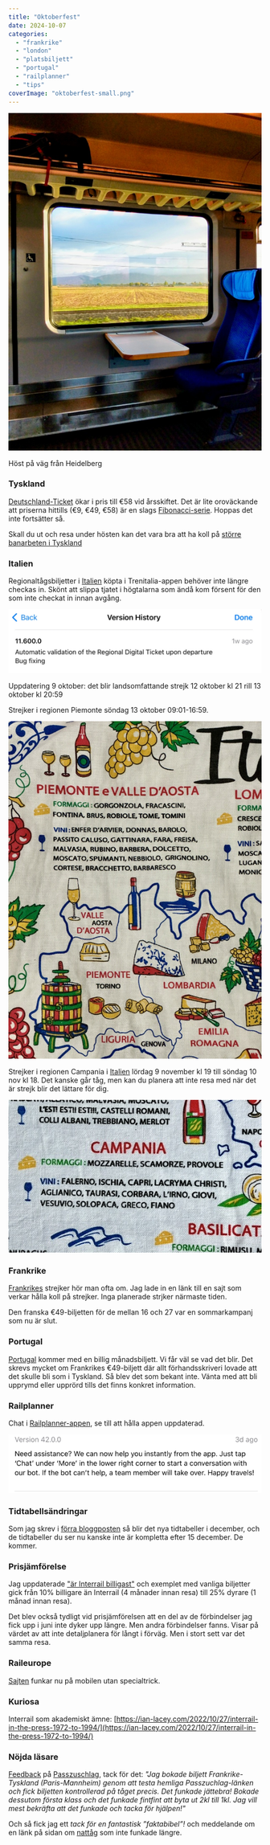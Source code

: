 ```yaml
---
title: "Oktoberfest"
date: 2024-10-07
categories: 
  - "frankrike"
  - "london"
  - "platsbiljett"
  - "portugal"
  - "railplanner"
  - "tips"
coverImage: "oktoberfest-small.png"
---
```


 

![](images/oktoberfest_4.jpeg?w=768)

<figcaption>

Höst på väg från Heidelberg

</figcaption>

 

### Tyskland

[Deutschland-Ticket](https://www.trainfo.eu/deutschland-ticket/) ökar i pris till €58 vid årsskiftet. Det är lite oroväckande att priserna hittills (€9, €49, €58) är en slags [Fibonacci-serie](https://sv.wikipedia.org/wiki/Fibonaccital). Hoppas det inte fortsätter så.

Skall du ut och resa under hösten kan det vara bra att ha koll på [större banarbeten i Tyskland](https://int.bahn.de/en/booking-information/construction-sites)

### Italien

Regionaltågsbiljetter i [Italien](https://www.trainfo.eu/italien/) köpta i Trenitalia-appen behöver inte längre checkas in. Skönt att slippa tjatet i högtalarna som ändå kom försent för den som inte checkat in innan avgång.

![](images/oktoberfest_6.jpeg?w=1024)

Uppdatering 9 oktober: det blir landsomfattande strejk 12 oktober kl 21 rill 13 oktober kl 20:59

Strejker i regionen Piemonte söndag 13 oktober 09:01-16:59.

![](images/oktoberfest_3.jpg?w=750)

Strejker i regionen Campania i [Italien](https://www.trainfo.eu/italien/) lördag 9 november kl 19 till söndag 10 nov kl 18. Det kanske går tåg, men kan du planera att inte resa med när det är strejk blir det lättare för dig.

![](images/oktoberfest_1.jpeg?w=534)

### Frankrike

[Frankrikes](https://www.trainfo.eu/frankrike/) strejker hör man ofta om. Jag lade in en länk till en sajt som verkar hålla koll på strejker. Inga planerade strjker närmaste tiden.

Den franska €49-biljetten för de mellan 16 och 27 var en sommarkampanj som nu är slut.

### Portugal

[Portugal](https://www.cp.pt/passageiros/en/discounts-benefits/Discounts/national-train-pass) kommer med en billig månadsbiljett. Vi får väl se vad det blir. Det skrevs mycket om Frankrikes €49-biljett där allt förhandsskriveri lovade att det skulle bli som i Tyskland. Så blev det som bekant inte. Vänta med att bli upprymd eller upprörd tills det finns konkret information.

### Railplanner

Chat i [Railplanner-appen](https://www.trainfo.eu/railplanner-appen/), se till att hålla appen uppdaterad.

![](images/oktoberfest_2.jpeg?w=750)

### Tidtabellsändringar

Som jag skrev i [förra bloggposten](https://www.trainfo.eu/2024/09/22/halt-har-far-ingen-passera/) så blir det nya tidtabeller i december, och de tidtabeller du ser nu kanske inte är kompletta efter 15 december. De kommer.

### Prisjämförelse

Jag uppdaterade ["är Interrail billigast"](https://www.trainfo.eu/ar-interrail-billigast/) och exemplet med vanliga biljetter gick från 10% billigare än Interrail (4 månader innan resa) till 25% dyrare (1 månad innan resa).

Det blev också tydligt vid prisjämförelsen att en del av de förbindelser jag fick upp i juni inte dyker upp längre. Men andra förbindelser fanns. Visar på värdet av att inte detaljplanera för långt i förväg. Men i stort sett var det samma resa.

### Raileurope

[Sajten](https://www.trainfo.eu/raileurope/) funkar nu på mobilen utan specialtrick.

### Kuriosa

Interrail som akademiskt ämne: [https://ian-lacey.com/2022/10/27/interrail-in-the-press-1972-to-1994/](https://ian-lacey.com/2022/10/27/interrail-in-the-press-1972-to-1994/)

### Nöjda läsare

[Feedback](https://www.trainfo.eu/om-sajten/) på [Passzuschlag](https://www.trainfo.eu/passzuschlag/), tack för det: _"Jag bokade biljett Frankrike-Tyskland (Paris-Mannheim) genom att testa hemliga Passzuchlag-länken och fick biljetten kontrollerad på tåget precis. Det funkade jättebra! Bokade dessutom första klass och det funkade fintfint att byta ut 2kl till 1kl. Jag vill mest bekräfta att det funkade och tacka för hjälpen!"_

Och så fick jag ett _tack för en fantastisk ”faktabibel”!_ och meddelande om en länk på sidan om [nattåg](https://www.trainfo.eu/nattag/) som inte funkade längre.
